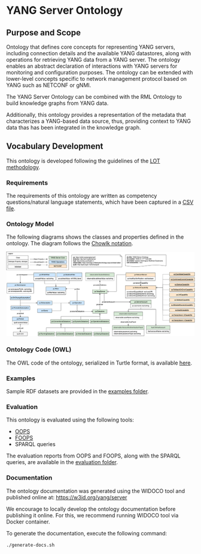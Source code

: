 # YANG Server Ontology

## Purpose and Scope

Ontology that defines core concepts for representing YANG servers, including connection details and the available YANG datastores, along with operations for retrieving YANG data from a YANG server. The ontology enables an abstract declaration of interactions with YANG servers for monitoring and configuration purposes. The ontology can be extended with lower-level concepts specific to network management protocol based on YANG such as NETCONF or gNMI.

The YANG Server Ontology can be combined with the RML Ontology to build knowledge graphs from YANG data.

Additionally, this ontology provides a representation of the metadata that characterizes a YANG-based data source, thus, providing context to YANG data thas has been integrated in the knowledge graph.

## Vocabulary Development

This ontology is developed following the guidelines of the [LOT methodology](https://lot.linkeddata.es).

### Requirements

The requirements of this ontology are written as competency questions/natural language statements, which have been captured in a [CSV file](./requirements/requirements.csv).

### Ontology Model

The following diagrams shows the classes and properties defined in the ontology. The diagram follows the [Chowlk notation](https://chowlk.linkeddata.es/notation.html).

![YANG Server Ontology Figures](diagrams/yang-server-figures.svg)

### Ontology Code (OWL)

The OWL code of the ontology, serialized in Turtle format, is available [here](./ontology/yang-server.ttl).

### Examples

Sample RDF datasets are provided in the [examples folder](./examples/).

### Evaluation

This ontology is evaluated using the following tools:
- [OOPS](https://oops.linkeddata.es)
- [FOOPS](https://foops.linkeddata.es/FAIR_validator.html)
- SPARQL queries

The evaluation reports from OOPS and FOOPS, along with the SPARQL queries, are available in the [evaluation folder](./evaluation/).

### Documentation

The ontology documentation was generated using the WIDOCO tool and published online at: https://w3id.org/yang/server

We encourage to locally develop the ontology documentation before publishing it online. For this, we recommend running WIDOCO tool via Docker container.

To generate the documentation, execute the following command:

```bash
./generate-docs.sh
```
